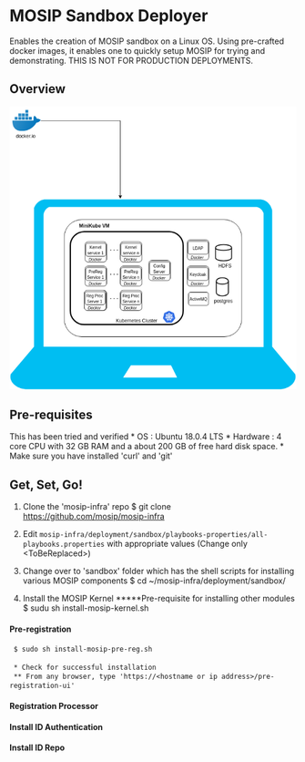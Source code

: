# MOSIP Sandbox Deployer
  
Enables the creation of MOSIP sandbox on a Linux OS.  Using pre-crafted docker images, it enables one to quickly setup MOSIP for trying and demonstrating. THIS IS NOT FOR PRODUCTION DEPLOYMENTS.  

## Overview
![](images/sandbox-overview.png)

## Pre-requisites
This has been tried and verified 
      * OS : Ubuntu 18.0.4 LTS
      * Hardware : 4 core CPU with 32 GB RAM and a about 200 GB of free hard disk space.
      * Make sure you have installed 'curl' and 'git'
      
## Get, Set, Go!
1. Clone the 'mosip-infra' repo
      $ git clone https://github.com/mosip/mosip-infra

1. Edit `mosip-infra/deployment/sandbox/playbooks-properties/all-playbooks.properties` with appropriate values (Change only \<ToBeReplaced\>)

1. Change over to 'sandbox' folder which has the shell scripts for installing various MOSIP components
     $ cd ~/mosip-infra/deployment/sandbox/

1. Install the MOSIP Kernel *****Pre-requisite for installing other modules
     $ sudu sh install-mosip-kernel.sh
     
#### Pre-registration 
     $ sudo sh install-mosip-pre-reg.sh
     
     * Check for successful installation
     ** From any browser, type 'https://<hostname or ip address>/pre-registration-ui'

#### Registration Processor

#### Install ID Authentication

#### Install ID Repo


